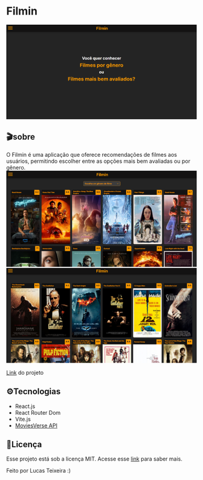 # Filmin

![](./public/readme-imgs/1.png)

## 🎬sobre

O Filmin é uma aplicação que oferece recomendações de filmes aos usuários, permitindo escolher entre as opções mais bem avaliadas ou por gênero.
![](./public/readme-imgs/2.png)
![](./public/readme-imgs/3.png)

[Link](https://filmin.netlify.app/) do projeto

## ⚙Tecnologias

- React.js
- React Router Dom
- Vite.js
- [MoviesVerse API](https://rapidapi.com/Murad123/api/moviesverse1)

## 📃Licença
Esse projeto está sob a licença MIT. Acesse esse [link](https://opensource.org/license/mit) para saber mais.

Feito por Lucas Teixeira :)
